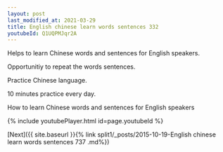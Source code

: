 ```yaml
---
layout: post
last_modified_at: 2021-03-29
title: English chinese learn words sentences 332 
youtubeId: Q1UQPMJqr2A
---
```

 
 
Helps to learn Chinese words and sentences for English speakers.

Opportunitiy to repeat the words sentences. 

Practice Chinese language. 
 
10 minutes practice every day. 
 
How to learn Chinese words and sentences for English speakers 
 
{% include youtubePlayer.html id=page.youtubeId %}
 
 
[Next]({{ site.baseurl }}{% link  split1/_posts/2015-10-19-English chinese learn words sentences 737 .md%})
 
